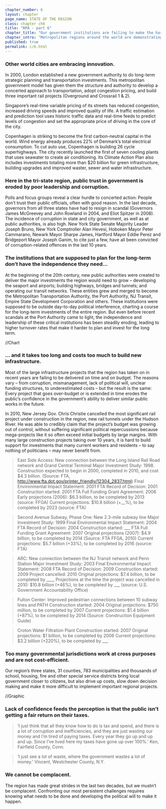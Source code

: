 ```yaml
---
chapter_number: 6
layout: chapter
page_name: STATE OF THE REGION
class: chapter ch6
title: "RPA - part 6"
chapter_title: "Our government institutions are failing to make the hard decisions the region needs. "
chapter_intro: "Metropolitan regions around the world are demonstrating that is possible to broaden prosperity by investing in new business centers and communities; build modern infrastructure that expands capacity, improves resilience and boosts economic competitiveness; and adopt innovative solutions to protect coastal areas. <p><p> But for a variety of reasons, we fail to address our most persistent problems of affordability, opportunity and resilience. We haven’t been able to amend land-use and building regulations to facilitate the construction of more housing and encourage the development of communities that accommodate a range of families, especially in the suburbs. We haven’t streamlined procurement practices enough to reduce costs. We haven’t found a way to share public services among districts to increase efficiencies without reducing local control. We haven’t modified tax structures to promote a more productive and diversified economy. We haven’t built new public transportation to help people get to more jobs and schools in less time. And we haven’t invested in the technological and physical infrastructure systems that would help make our society and economy more resilient when disaster strikes. "
published: true
permalink: c/6.html
---
```


### Other world cities are embracing innovation.
In 2000, London established a new government authority to do long-term strategic planning and transportation investments. This metropolitan government model has given them the structure and authority to develop a concerted approach to transportation, adopt congestion pricing, and build three important rail projects (Overground and Crossrail 1 & 2).

Singapore’s real-time variable pricing of its streets has reduced congestion, increased driving speeds and improved quality of life. A traffic estimation and prediction tool uses historic traffic data and real-time feeds to predict levels of congestion and set the appropriate price of driving in the core of the city. 

Copenhagen is striking to become the first carbon-neutral capital in the world. Wind energy already produces 22% of Denmark’s total electrical consumption. To cut auto use, Copenhagen is building 26 cycle superhighways. The city recently launched the first of seven cooling plants that uses seawater to create air conditioning. Its Climate Action Plan also includes investments totaling more than $20 billion for green infrastructure, building upgrades and improved waster, sewer and water infrastructure.

### Here in the tri-state region, public trust in government is eroded by poor leadership and corruption.
Polls and focus groups reveal a clear hurdle to concerted action: People don’t trust their public officials, often with good reason. In the last decade, governors from all three states have had to resign in scandal (Governors James McGreevey and John Rowland in 2004, and Eliot Spitzer in 2008). The incidence of corruption in state and city government, as well as at public authorities, is also high. New York State Senate Majority Leader Joseph Bruno, New York Comptroller Alan Hevesi, Hoboken Mayor Peter Cammarano, Newark Mayor Sharpe James, Hartford Mayor Eddie Perez and Bridgeport Mayor Joseph Ganim, to cite just a few, have all been convicted of corruption-related offences in the last 10 years.

### The institutions that are supposed to plan for the long-term don’t have the independence they need...
At the beginning of the 20th century, new public authorities were created to deliver the major investments the region would need to grow – developing the seaport and airports; building highways, bridges and tunnels; and operating our transit networks. These entities grew and merged to become the Metropolitan Transportation Authority, the Port Authority, NJ Transit, Empire State Development Corporation and others. These institutions were supposed to be outside day-to-day political interference, charting a course for the long-term investments of the entire region. But even before recent scandals at the Port Authority came to light, the independence and leadership of these critical institutions has been steadily eroding, leading to higher turnover rates that make it harder to plan and invest for the long term. 

//Chart

### … and it takes too long and costs too much to build new infrastructure.
Most of the large infrastructure projects that the region has taken on in recent years are failing to be delivered on time and on budget. The reasons vary – from corruption, mismanagement, lack of political will, unclear funding structures, to underestimated costs – but the result is the same: Every project that goes over-budget or is extended in time erodes the public’s confidence in the government’s ability to deliver similar public works in the future. 

In 2010, New Jersey Gov. Chris Christie cancelled the most significant rail project under construction in the region, new rail tunnels under the Hudson River. He was able to credibly claim that the project’s budget was growing out of control, without suffering significant political repercussions because mega-projects like it so often exceed initial budgets by large margins. With many large construction projects taking over 10 years, it is hard to build support for investments that many current workers and residents – to say nothing of politicians – may never benefit from.

> East Side Access: New connection between the Long Island Rail Road network and Grand Central Terminal
Major Investment Study: 1998. Construction expected to begin in 2000, completed in 2010, and cost $4.3 billion. (Source: FTA, http://www.fta.dot.gov/printer_friendly/12304_2837.html)
Final Environmental Impact Statement: 2001
FTA Record of Decision: 2001
Construction started: 2001
FTA Full Funding Grant Agreement: 2006
Early projections (2006): $6.3 billion, to be completed by 2013 (source: FFGA)
Current projections: $10.8 billion (+__%), to be completed by 2023 (source: FTA)

> Second Avenue Subway, Phase One: New 2.3-mile subway line 
Major Investment Study: 1999
Final Environmental Impact Statement: 2004
FTA Record of Decision: 2004
Construction started: ___
FTA Full Funding Grant Agreement: 2007
Original projections (2007): $4.9 billion, to be completed by 2014 (Source: FTA FFGA, 2010)
Current projections: $5.7 billion (+33%), to be completed by 2016 (source: FTA)

> ARC: New connection between the NJ Transit network and Penn Station
Major Investment Study: 2003
Final Environmental Impact Statement: 2008
FTA Record of Decision: 2009
Construction started: 2009
Project cancelled: 2010
Original projections: $7.4 billion, to be completed by ____
Projections at the time the project was cancelled in 2010: $10.8 billion (+46%), to be completed by ___ (source: U.S. Government Accountability Office)

> Fulton Center: Improved pedestrian connections between 10 subway lines and PATH
Construction started: 2004
Original projections: $750 million, to be completed by 2007
Current projections: $1.4 billion (+87%), to be completed by 2014 (Source: Construction Equipment Guide)

> Croton Water Filtration Plant
Construction started: 2007
Original projections: $1 billion, to be completed by 2006
Current projections: $3.2 billion (+220%), to be completed by ___


### Too many governmental jurisdictions work at cross purposes and are not cost-efficient.
Our region’s three states, 31 counties, 783 municipalities and thousands of school, housing, fire and other special service districts bring local government closer to citizens, but also drive up costs, slow down decision making and make it more difficult to implement important regional projects. 

//Graphic


### Lack of confidence feeds the perception is that the public isn’t getting a fair return on their taxes.
> ‘I just think that all they know how to do is tax and spend, and there is a lot of corruption and inefficiencies, and they are just wasting our money and I’m tired of paying taxes. Every year they go up and up and up.  Since I’ve lived here my taxes have gone up over 100%.’
Ken, Fairfield County, Conn.

> ‘I just see a lot of waste, where the government wastes a lot of money.’
Vincent, Westchester County, N.Y.

### We cannot be complacent. 
The region has made great strides in the last two decades, but we mustn’t be complacent. Confronting our most persistent challenges requires knowing what needs to be done and developing the political will to make it happen.
